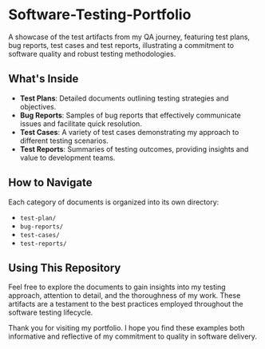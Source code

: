 # Software-Testing-Portfolio
A showcase of the test artifacts from my QA journey, featuring test plans, bug reports, test cases and test reports, illustrating a commitment to software quality and robust testing methodologies.

## What's Inside

- **Test Plans**: Detailed documents outlining testing strategies and objectives.
- **Bug Reports**: Samples of bug reports that effectively communicate issues and facilitate quick resolution.
- **Test Cases**: A variety of test cases demonstrating my approach to different testing scenarios.
- **Test Reports**: Summaries of testing outcomes, providing insights and value to development teams.

## How to Navigate

Each category of documents is organized into its own directory:

- `test-plan/`
- `bug-reports/`
- `test-cases/`
- `test-reports/`

## Using This Repository

Feel free to explore the documents to gain insights into my testing approach, attention to detail, and the thoroughness of my work. These artifacts are a testament to the best practices employed throughout the software testing lifecycle.

Thank you for visiting my portfolio. I hope you find these examples both informative and reflective of my commitment to quality in software delivery.

